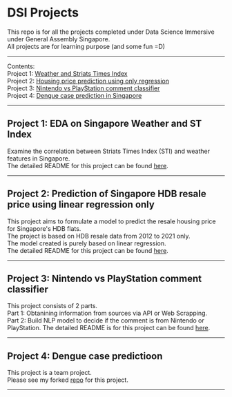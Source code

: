 # DSI Projects

This repo is for all the projects completed under Data Science Immersive under General Assembly Singapore.  
All projects are for learning purpose (and some fun =D)

---

Contents:  
Project 1: [Weather and Striats Times Index](/project_1)  
Project 2: [Housing price prediction using only regression](/project_2)   
Project 3: [Nintendo vs PlayStation comment classifier](/project_3)  
Project 4:  [Dengue case prediction in Singapore](https://github.com/Luke-zm/GA_project4_PredictDengueCases)

---
## Project 1: EDA on Singapore Weather and ST Index   

Examine the correlation between Striats Times Index (STI) and weather features in Singapore.   
The detailed README for this project can be found [here](/project_1/README.md).

---
## Project 2: Prediction of Singapore HDB resale price using linear regression only  

This project aims to formulate a model to predict the resale housing price for Singapore's HDB flats.  
The project is based on HDB resale data from 2012 to 2021 only.  
The model created is purely based on linear regression.  
The detailed README for this project can be found [here](/project_2/README.md).

---
## Project 3: Nintendo vs PlayStation comment classifier  

This project consists of 2 parts.  
Part 1: Obtanining information from sources via API or Web Scrapping.  
Part 2: Build NLP model to decide if the comment is from Nintendo or PlayStation.
The detailed README is for this project can be found [here](/project_3/README.md).

---
## Project 4: Dengue case predictioon

This project is a team project.   
Please see my forked [repo](https://github.com/Luke-zm/GA_project4_PredictDengueCases) for this project.

---

